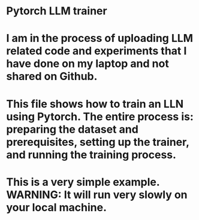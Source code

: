 # Pytorch LLM trainer

# I am in the process of uploading LLM related code and experiments that I have done on my laptop and not shared on Github. 
# This file shows how to train an LLN using Pytorch. The entire process is: preparing the dataset and prerequisites, setting up the trainer, and running the training process.
# This is a very simple example. WARNING: It will run very slowly on your local machine.